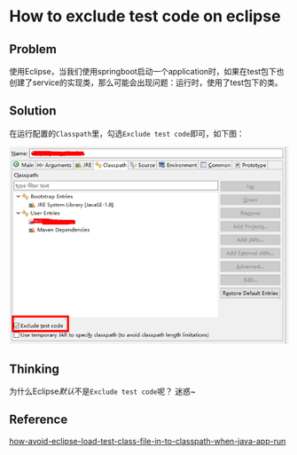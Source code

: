 # How to exclude test code on eclipse

## Problem

使用Eclipse，当我们使用springboot启动一个application时，如果在test包下也创建了service的实现类，那么可能会出现问题：运行时，使用了test包下的类。

## Solution

在运行配置的`Classpath`里，勾选`Exclude test code`即可，如下图：

![exclude_test_code](_media/exclude_test_code.png ':size=80%')

## Thinking

为什么Eclipse*默认*不是`Exclude test code`呢？ 迷惑~

## Reference

[how-avoid-eclipse-load-test-class-file-in-to-classpath-when-java-app-run](https://stackoverflow.com/questions/47549803/how-avoid-eclipse-load-test-class-file-in-to-classpath-when-java-app-run)